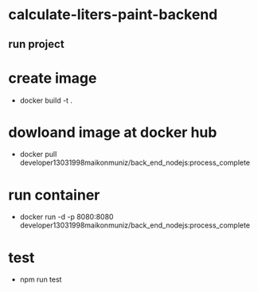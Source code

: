 # calculate-liters-paint-backend

## run project

# create image
- docker build -t .


# dowloand image at docker hub
- docker pull developer13031998maikonmuniz/back_end_nodejs:process_complete


# run container
- docker run -d -p 8080:8080 developer13031998maikonmuniz/back_end_nodejs:process_complete


# test
- npm run test